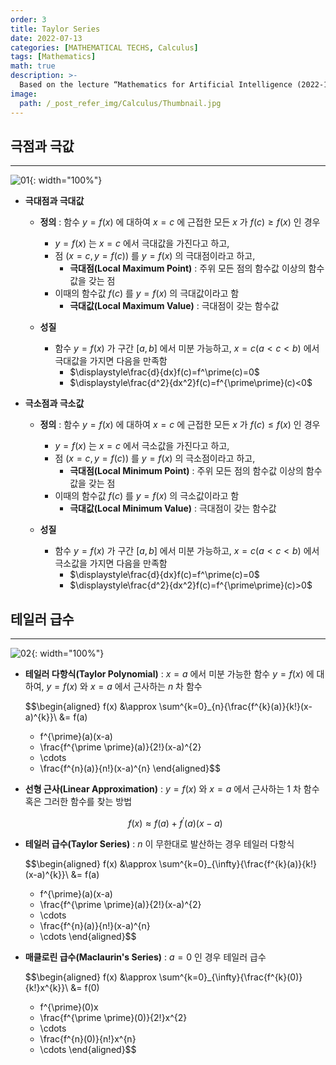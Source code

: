 ```yaml
---
order: 3
title: Taylor Series
date: 2022-07-13
categories: [MATHEMATICAL TECHS, Calculus]
tags: [Mathematics]
math: true
description: >-
  Based on the lecture “Mathematics for Artificial Intelligence (2022-1)” by Prof. Yeo Jin Chung, Dept. of AI, Big Data & Management, College of Business Administration, Kookmin Univ.
image:
  path: /_post_refer_img/Calculus/Thumbnail.jpg
---
```


## 극점과 극값
-----

![01](/_post_refer_img/Calculus/03-01.png){: width="100%"}

- **극대점과 극대값**
    - **정의** : 함수 $y=f(x)$ 에 대하여 $x=c$ 에 근접한 모든 $x$ 가 $f(c) \ge f(x)$ 인 경우
        - $y=f(x)$ 는 $x=c$ 에서 극대값을 가진다고 하고,
        - 점 $(x=c,y=f(c))$ 를 $y=f(x)$ 의 극대점이라고 하고,
            - **극대점(Local Maximum Point)** : 주위 모든 점의 함수값 이상의 함수값을 갖는 점
        - 이때의 함수값 $f(c)$ 를 $y=f(x)$ 의 극대값이라고 함    
            - **극대값(Local Maximum Value)** : 극대점이 갖는 함수값

    - **성질**
        - 함수 $y=f(x)$ 가 구간 $[a,b]$ 에서 미분 가능하고, $x=c(a<c<b)$ 에서 극대값을 가지면 다음을 만족함
            - $\displaystyle\frac{d}{dx}f(c)=f^\prime(c)=0$
            - $\displaystyle\frac{d^2}{dx^2}f(c)=f^{\prime\prime}(c)<0$

- **극소점과 극소값**
    - **정의** : 함수 $y=f(x)$ 에 대하여 $x=c$ 에 근접한 모든 $x$ 가 $f(c) \le f(x)$ 인 경우
        - $y=f(x)$ 는 $x=c$ 에서 극소값을 가진다고 하고,
        - 점 $(x=c,y=f(c))$ 를 $y=f(x)$ 의 극소점이라고 하고,
            - **극대점(Local Minimum Point)** : 주위 모든 점의 함수값 이상의 함수값을 갖는 점
        - 이때의 함수값 $f(c)$ 를 $y=f(x)$ 의 극소값이라고 함    
            - **극대값(Local Minimum Value)** : 극대점이 갖는 함수값

    - **성질**
        - 함수 $y=f(x)$ 가 구간 $[a,b]$ 에서 미분 가능하고, $x=c(a<c<b)$ 에서 극소값을 가지면 다음을 만족함
            - $\displaystyle\frac{d}{dx}f(c)=f^\prime(c)=0$
            - $\displaystyle\frac{d^2}{dx^2}f(c)=f^{\prime\prime}(c)>0$

## 테일러 급수
-----

![02](/_post_refer_img/Calculus/03-02.png){: width="100%"}

- **테일러 다항식(Taylor Polynomial)** : $x=a$ 에서 미분 가능한 함수 $y=f(x)$ 에 대하여, $y=f(x)$ 와 $x=a$ 에서 근사하는 $n$ 차 함수

    $$\begin{aligned}
    f(x)
    &\approx \sum^{k=0}_{n}{\frac{f^{k}(a)}{k!}(x-a)^{k}}\\
    &= f(a)
    + f^{\prime}(a)(x-a)
    + \frac{f^{\prime \prime}(a)}{2!}(x-a)^{2}
    + \cdots
    + \frac{f^{n}(a)}{n!}(x-a)^{n}
    \end{aligned}$$

- **선형 근사(Linear Approximation)** : $y=f(x)$ 와 $x=a$ 에서 근사하는 $1$ 차 함수 혹은 그러한 함수를 찾는 방법

    $$
    f(x) \approx f(a) + f^{\prime}(a)(x-a)
    $$

- **테일러 급수(Taylor Series)** : $n$ 이 무한대로 발산하는 경우 테일러 다항식

    $$\begin{aligned}
    f(x)
    &\approx \sum^{k=0}_{\infty}{\frac{f^{k}(a)}{k!}(x-a)^{k}}\\
    &= f(a)
    + f^{\prime}(a)(x-a)
    + \frac{f^{\prime \prime}(a)}{2!}(x-a)^{2}
    + \cdots
    + \frac{f^{n}(a)}{n!}(x-a)^{n}
    + \cdots
    \end{aligned}$$

- **매클로린 급수(Maclaurin's Series)** : $a=0$ 인 경우 테일러 급수

    $$\begin{aligned}
    f(x)
    &\approx \sum^{k=0}_{\infty}{\frac{f^{k}(0)}{k!}x^{k}}\\
    &= f(0)
    + f^{\prime}(0)x
    + \frac{f^{\prime \prime}(0)}{2!}x^{2}
    + \cdots
    + \frac{f^{n}(0)}{n!}x^{n}
    + \cdots
    \end{aligned}$$